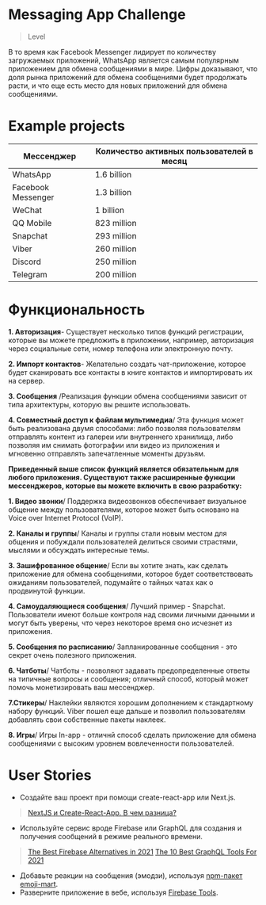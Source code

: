 # Messaging App Challenge

> Level

В то время как Facebook Messenger лидирует по количеству загружаемых приложений, WhatsApp является самым популярным приложением для обмена сообщениями в мире. 
Цифры доказывают, что доля рынка приложений для обмена сообщениями будет продолжать расти, и что еще есть место для новых приложений для обмена сообщениями.

# Example projects

Мессенджер  | Количество активных пользователей в месяц
------------- | -------------
WhatsApp   | 1.6 billion
Facebook Messenger | 1.3 billion
WeChat |	1 billion
QQ Mobile	| 823 million
Snapchat |	293 million
Viber	| 260 million
Discord	| 250 million
Telegram	| 200 million

# Функциональность

**1. Авторизация**- Существует несколько типов функций регистрации, которые вы можете предложить в приложении, например, авторизация через социальные сети, номер телефона или электронную почту. 

**2. Импорт контактов**- Желательно создать чат-приложение, которое будет сканировать все контакты в книге контактов и импортировать их на сервер.

**3. Сообщения**
/Реализация функции обмена сообщениями зависит от типа архитектуры, которую вы решите использовать.

**4. Совместный доступ к файлам мультимедиа**/ Эта функция может быть реализована двумя способами: либо позволяя пользователям отправлять контент из галереи или внутреннего хранилища, либо позволяя им снимать фотографии или видео из приложения и мгновенно отправлять запечатленные моменты друзьям.

**Приведенный выше список функций является обязательным для любого приложения.
Существуют также расширенные функции мессенджеров, которые вы можете включить в свою разработку:**

**1. Видео звонки**/
Поддержка видеозвонков обеспечивает визуальное общение между пользователями, которое может быть основано на Voice over Internet Protocol (VoIP).

**2. Каналы и группы**/
Каналы и группы стали новым местом для общения и побуждали пользователей делиться своими страстями, мыслями и обсуждать интересные темы.

**3. Зашифрованное общение**/
Если вы хотите знать, как сделать приложение для обмена сообщениями, которое будет соответствовать ожиданиям пользователей, подумайте о тайных чатах как о продвинутой функции.

**4. Самоудаляющиеся сообщения**/
Лучший пример - Snapchat. Пользователи имеют больше контроля над своими личными данными и могут быть уверены, что через некоторое время оно исчезнет из приложения.

**5. Сообщения по расписанию**/
Запланированные сообщения - это секрет очень полезного приложения.

**6. Чатботы**/
Чатботы - позволяют задавать предопределенные ответы на типичные вопросы и сообщения; отличный способ, который может помочь  монетизировать ваш мессенджер.

**7.Стикеры**/
Наклейки являются хорошим дополнением к стандартному набору функций. Viber пошел еще дальше и позволил пользователям добавлять свои собственные пакеты наклеек. 

**8. Игры**/
Игры In-app - отличнй способ сделать приложение для обмена сообщениями с высоким уровнем вовлеченности пользователей. 

# User Stories

- Создайте ваш проект при помощи create-react-app или Next.js.
> [NextJS и Create-React-App. В чем разница?](https://habr.com/ru/company/timeweb/blog/536758/)
- Используйте сервис вроде Firebase или GraphQL для создания и получения сообщений в режиме реального времени.
> [The Best Firebase Alternatives in 2021](https://blog.back4app.com/the-best-firebase-alternatives/)
> [The 10 Best GraphQL Tools For 2021](https://graphcms.com/blog/best-graphql-tools-2021)
- Добавьте реакции на сообщения (эмодзи), используя [npm-пакет emoji-mart](https://www.npmjs.com/package/@ctrl/ngx-emoji-mart).
- Разверните приложение в вебе, используя [Firebase Tools](https://firebase.google.com/docs/cli).
